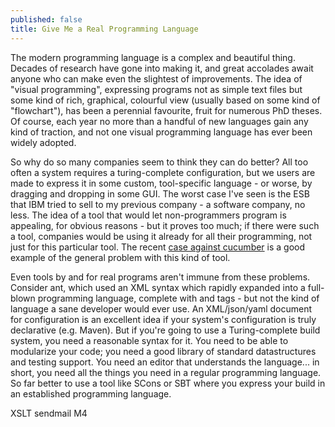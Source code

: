 ```yaml
---
published: false
title: Give Me a Real Programming Language
---
```


The modern programming language is a complex and beautiful thing. Decades of research have gone into making it, and great accolades await anyone who can make even the slightest of improvements. The idea of "visual programming", expressing programs not as simple text files but some kind of rich, graphical, colourful view (usually based on some kind of "flowchart"), has been a perennial favourite, fruit for numerous PhD theses. Of course, each year no more than a handful of new languages gain any kind of traction, and not one visual programming language has ever been widely adopted.

So why do so many companies seem to think they can do better? All too often a system requires a turing-complete configuration, but we users are made to express it in some custom, tool-specific language - or worse, by dragging and dropping in some GUI. The worst case I've seen is the ESB that IBM tried to sell to my previous company - a software company, no less. The idea of a tool that would let non-programmers program is appealing, for obvious reasons - but it proves too much; if there were such a tool, companies would be using it already for all their programming, not just for this particular tool. The recent [case against cucumber](http://blog.8thlight.com/kevin-liddle/2013/09/18/a-case-against-cucumber.html) is a good example of the general problem with this kind of tool.

Even tools by and for real programs aren't immune from these problems. Consider ant, which used an XML syntax which rapidly expanded into a full-blown programming language, complete with <if> and <for> tags - but not the kind of language a sane developer would ever use. An XML/json/yaml document for configuration is an excellent idea if your system's configuration is truly declarative (e.g. Maven). But if you're going to use a Turing-complete build system, you need a reasonable syntax for it. You need to be able to modularize your code; you need a good library of standard datastructures and testing support. You need an editor that understands the language... in short, you need all the things you need in a regular programming language. So far better to use a tool like SCons or SBT where you express your build in an established programming language.

XSLT
sendmail M4